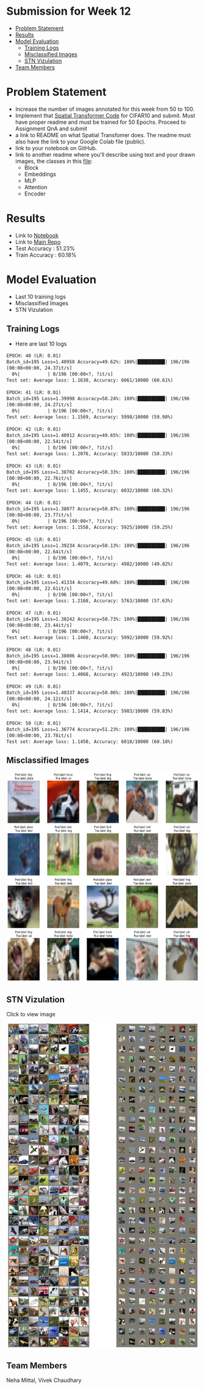 # Submission for Week 12

- [Problem Statement](#problem-statement)
- [Results](#results)
- [Model Evaluation](#model-evaluation)
  * [Training Logs](#training-logs)
  * [Misclassified Images](#misclassified-images)
  * [STN Vizulation](#stn-vizulation)
- [Team Members](#team-members)


# Problem Statement


- Increase the number of images annotated for this week from 50 to 100. 
- Implement that [Spatial Transformer Code](https://brsoff.github.io/tutorials/intermediate/spatial_transformer_tutorial.html) for CIFAR10 and submit. Must have proper readme and must be trained for 50 Epochs. Proceed to Assignment QnA and submit
- a link to README on what Spatial Transfomer does. The readme must also have the link to your Google Colab file (public). 
- link to your notebook on GitHub. 
- link to another readme where you'll describe using text and your drawn images, the classes in this [file](https://github.com/jeonsworld/ViT-pytorch/blob/main/models/modeling.py):
  - Block
  - Embeddings
  - MLP
  - Attention
  - Encoder


# Results

- Link to [Notebook](https://github.com/vivek-a81/EVA6/blob/main/Session12/S12CIFAR10transformer.ipynb)
- Link to [Main Repo](https://github.com/MittalNeha/vision_pytorch)
- Test Accuracy : 51.23%
- Train Accuracy : 60.18%

# Model Evaluation

* Last 10 training logs
* Misclassified Images
* STN Vizulation


Training Logs
--------------------------

* Here are last 10 logs
```
EPOCH: 40 (LR: 0.01)
Batch_id=195 Loss=1.40958 Accuracy=49.62%: 100%|██████████| 196/196 [00:08<00:00, 24.37it/s]
  0%|          | 0/196 [00:00<?, ?it/s]
Test set: Average loss: 1.1630, Accuracy: 6061/10000 (60.61%)

EPOCH: 41 (LR: 0.01)
Batch_id=195 Loss=1.39998 Accuracy=50.24%: 100%|██████████| 196/196 [00:08<00:00, 24.27it/s]
  0%|          | 0/196 [00:00<?, ?it/s]
Test set: Average loss: 1.1569, Accuracy: 5998/10000 (59.98%)

EPOCH: 42 (LR: 0.01)
Batch_id=195 Loss=1.40912 Accuracy=49.65%: 100%|██████████| 196/196 [00:08<00:00, 22.54it/s]
  0%|          | 0/196 [00:00<?, ?it/s]
Test set: Average loss: 1.2076, Accuracy: 5833/10000 (58.33%)

EPOCH: 43 (LR: 0.01)
Batch_id=195 Loss=1.38702 Accuracy=50.33%: 100%|██████████| 196/196 [00:08<00:00, 22.76it/s]
  0%|          | 0/196 [00:00<?, ?it/s]
Test set: Average loss: 1.1455, Accuracy: 6032/10000 (60.32%)

EPOCH: 44 (LR: 0.01)
Batch_id=195 Loss=1.38077 Accuracy=50.87%: 100%|██████████| 196/196 [00:08<00:00, 23.77it/s]
  0%|          | 0/196 [00:00<?, ?it/s]
Test set: Average loss: 1.1558, Accuracy: 5925/10000 (59.25%)

EPOCH: 45 (LR: 0.01)
Batch_id=195 Loss=1.39234 Accuracy=50.13%: 100%|██████████| 196/196 [00:08<00:00, 22.64it/s]
  0%|          | 0/196 [00:00<?, ?it/s]
Test set: Average loss: 1.4079, Accuracy: 4982/10000 (49.82%)

EPOCH: 46 (LR: 0.01)
Batch_id=195 Loss=1.41334 Accuracy=49.60%: 100%|██████████| 196/196 [00:08<00:00, 22.61it/s]
  0%|          | 0/196 [00:00<?, ?it/s]
Test set: Average loss: 1.2168, Accuracy: 5763/10000 (57.63%)

EPOCH: 47 (LR: 0.01)
Batch_id=195 Loss=1.38242 Accuracy=50.73%: 100%|██████████| 196/196 [00:08<00:00, 23.44it/s]
  0%|          | 0/196 [00:00<?, ?it/s]
Test set: Average loss: 1.1460, Accuracy: 5992/10000 (59.92%)

EPOCH: 48 (LR: 0.01)
Batch_id=195 Loss=1.38006 Accuracy=50.90%: 100%|██████████| 196/196 [00:08<00:00, 23.94it/s]
  0%|          | 0/196 [00:00<?, ?it/s]
Test set: Average loss: 1.4068, Accuracy: 4923/10000 (49.23%)

EPOCH: 49 (LR: 0.01)
Batch_id=195 Loss=1.40337 Accuracy=50.06%: 100%|██████████| 196/196 [00:08<00:00, 24.12it/s]
  0%|          | 0/196 [00:00<?, ?it/s]
Test set: Average loss: 1.1414, Accuracy: 5983/10000 (59.83%)

EPOCH: 50 (LR: 0.01)
Batch_id=195 Loss=1.36774 Accuracy=51.23%: 100%|██████████| 196/196 [00:08<00:00, 23.78it/s]
Test set: Average loss: 1.1450, Accuracy: 6018/10000 (60.18%)
```

Misclassified Images
--------------------------

<p float="center">
  <img src="images/misclfpng.png" alt="drawing" height="550">
</p>

STN Vizulation
----------------
Click to view image
<p float="center">
  <img src="images/stn.png" alt="drawing" height="850">
</p>



Team Members
------------------------

Neha Mittal, Vivek Chaudhary
